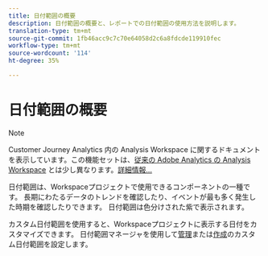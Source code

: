 ```yaml
---
title: 日付範囲の概要
description: 日付範囲の概要と、レポートでの日付範囲の使用方法を説明します。
translation-type: tm+mt
source-git-commit: 1fb46acc9c7c70e64058d2c6a8fdcde119910fec
workflow-type: tm+mt
source-wordcount: '114'
ht-degree: 35%

---
```



# 日付範囲の概要

>[!NOTE]
>
>Customer Journey Analytics 内の Analysis Workspace に関するドキュメントを表示しています。この機能セットは、[従来の Adobe Analytics の Analysis Workspace](https://docs.adobe.com/content/help/ja-JP/analytics/analyze/analysis-workspace/home.html) とは少し異なります。[詳細情報...](/help/getting-started/cja-aa.md)

日付範囲は、Workspaceプロジェクトで使用できるコンポーネントの一種です。 長期にわたるデータのトレンドを確認したり、イベントが最も多く発生した時期を確認したりできます。 日付範囲は色分けされた紫で表示されます。

カスタム日付範囲を使用すると、Workspaceプロジェクトに表示する日付をカスタマイズできます。 日付範囲マネージャを使用して[管理](manage.md)または[作成](create.md)のカスタム日付範囲を設定します。
